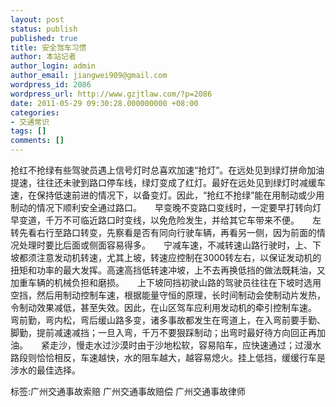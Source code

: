 ```yaml
---
layout: post
status: publish
published: true
title: 安全驾车习惯
author: 本站记者
author_login: admin
author_email: jiangwei909@gmail.com
wordpress_id: 2086
wordpress_url: http://www.gzjtlaw.com/?p=2086
date: 2011-05-29 09:30:28.000000000 +08:00
categories:
- 交通常识
tags: []
comments: []
---
```

抢红不抢绿有些驾驶员遇上信号灯时总喜欢加速&ldquo;抢灯&rdquo;。在远处见到绿灯拼命加油提速，往往还未驶到路口停车线，绿灯变成了红灯。最好在远处见到绿灯时减缓车速，在保持低速前进的情况下，以备变灯。因此，&ldquo;抢红不抢绿&rdquo;能在用制动或少用制动的情况下顺利安全通过路口。　　早变晚不变路口变线时，一定要早打转向灯早变道，千万不可临近路口时变线，以免危险发生，并给其它车带来不便。　　左转先看右行至路口转变，先察看是否有同向行驶车辆，再看另一侧，因为前面的情况处理时要比后面或侧面容易得多。　　宁减车速，不减转速山路行驶时，上、下坡都须注意发动机转速，尤其上坡，转速应控制在3000转左右，以保证发动机的扭矩和功率的最大发挥。高速高挡低转速冲坡，上不去再换低挡的做法既耗油，又加重车辆的机械负担和磨损。　　上下坡同挡初驶山路的驾驶员往往在下坡时选用空挡，然后用制动控制车速，根据能量守恒的原理，长时间制动会使制动片发热，令制动效果减低，甚至失效。因此，在山区驾车应利用发动机的牵引控制车速。　　弯前勤，弯内松，弯后缓山路多变，诸多事故都发生在弯道上，在入弯前要手勤、脚勤，提前减速减挡；一旦入弯，千万不要狠踩制动；出弯时最好待方向回正再加油。　　紧走沙，慢走水过沙漠时由于沙地松软，容易陷车，应快速通过；过漫水路段则恰恰相反，车速越快，水的阻车越大，越容易熄火。挂上低挡，缓缓行车是涉水的最佳选择。标签:广州交通事故索赔 广州交通事故赔偿 广州交通事故律师
